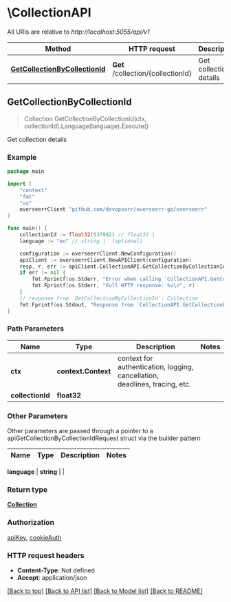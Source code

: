 # \CollectionAPI

All URIs are relative to *http://localhost:5055/api/v1*

Method | HTTP request | Description
------------- | ------------- | -------------
[**GetCollectionByCollectionId**](CollectionAPI.md#GetCollectionByCollectionId) | **Get** /collection/{collectionId} | Get collection details



## GetCollectionByCollectionId

> Collection GetCollectionByCollectionId(ctx, collectionId).Language(language).Execute()

Get collection details



### Example

```go
package main

import (
	"context"
	"fmt"
	"os"
	overseerrClient "github.com/devopsarr/overseerr-go/overseerr"
)

func main() {
	collectionId := float32(537982) // float32 | 
	language := "en" // string |  (optional)

	configuration := overseerrClient.NewConfiguration()
	apiClient := overseerrClient.NewAPIClient(configuration)
	resp, r, err := apiClient.CollectionAPI.GetCollectionByCollectionId(context.Background(), collectionId).Language(language).Execute()
	if err != nil {
		fmt.Fprintf(os.Stderr, "Error when calling `CollectionAPI.GetCollectionByCollectionId``: %v\n", err)
		fmt.Fprintf(os.Stderr, "Full HTTP response: %v\n", r)
	}
	// response from `GetCollectionByCollectionId`: Collection
	fmt.Fprintf(os.Stdout, "Response from `CollectionAPI.GetCollectionByCollectionId`: %v\n", resp)
}
```

### Path Parameters


Name | Type | Description  | Notes
------------- | ------------- | ------------- | -------------
**ctx** | **context.Context** | context for authentication, logging, cancellation, deadlines, tracing, etc.
**collectionId** | **float32** |  | 

### Other Parameters

Other parameters are passed through a pointer to a apiGetCollectionByCollectionIdRequest struct via the builder pattern


Name | Type | Description  | Notes
------------- | ------------- | ------------- | -------------

 **language** | **string** |  | 

### Return type

[**Collection**](Collection.md)

### Authorization

[apiKey](../README.md#apiKey), [cookieAuth](../README.md#cookieAuth)

### HTTP request headers

- **Content-Type**: Not defined
- **Accept**: application/json

[[Back to top]](#) [[Back to API list]](../README.md#documentation-for-api-endpoints)
[[Back to Model list]](../README.md#documentation-for-models)
[[Back to README]](../README.md)

